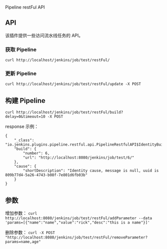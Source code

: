 Pipeline restFul API

## API

该插件提供一些访问流水线任务的 API。

### 获取 Pipeline

`curl http://localhost/jenkins/job/test/restFul/`

### 更新 Pipeline

`curl http://localhost/jenkins/job/test/restFul/update -X POST`

## 构建 Pipeline

`curl http://localhost/jenkins/job/test/restFul/build?delay=0&timeout=10 -X POST`

response 示例：
```
{
	"_class": "io.jenkins.plugins.pipeline.restful.api.PipelineRestfulAPI$IdentityBuild",
	"build": {
		"number": 6,
		"url": "http://localhost:8080/jenkins/job/test/6/"
	},
	"cause": {
		"shortDescription": "Identity cause, message is null, uuid is 809b77d4-5a26-4743-b08f-7e801d6fb03b"
	}
}
```

## 参数

增加参数： `curl http://localhost:8080/jenkins/job/test/restFul/addParameter --data 'params=[{"name":"name","value":"rick","desc":"this is a name"}]'`

删除参数： `curl -X POST "http://localhost:8080/jenkins/job/test/restFul/removeParameter?params=name,age"`

